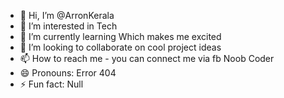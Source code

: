 - 👋 Hi, I’m @ArronKerala
- 👀 I’m interested in Tech
- 🌱 I’m currently learning Which makes me excited
- 💞️ I’m looking to collaborate on cool project ideas
- 📫 How to reach me - you can connect me via fb Noob Coder
- 😄 Pronouns: Error 404
- ⚡ Fun fact: Null

<!---
ArronKerala/ArronKerala is a ✨ special ✨ repository because its `README.md` (this file) appears on your GitHub profile.
You can click the Preview link to take a look at your changes.
--->
